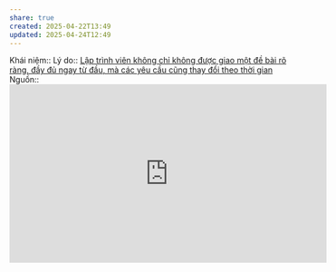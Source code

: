 ```yaml
---
share: true
created: 2025-04-22T13:49
updated: 2025-04-24T12:49
---
```

Khái niệm:: 
Lý do:: [Lập trình viên không chỉ không được giao một đề bài rõ ràng, đầy đủ ngay từ đầu, mà các yêu cầu cũng thay đổi theo thời gian](../L%E1%BA%ADp%20tr%C3%ACnh%20vi%C3%AAn%20kh%C3%B4ng%20ch%E1%BB%89%20kh%C3%B4ng%20%C4%91%C6%B0%E1%BB%A3c%20giao%20m%E1%BB%99t%20%C4%91%E1%BB%81%20b%C3%A0i%20r%C3%B5%20r%C3%A0ng,%20%C4%91%E1%BA%A7y%20%C4%91%E1%BB%A7%20ngay%20t%E1%BB%AB%20%C4%91%E1%BA%A7u,%20m%C3%A0%20c%C3%A1c%20y%C3%AAu%20c%E1%BA%A7u%20c%C5%A9ng%20thay%20%C4%91%E1%BB%95i%20theo%20th%E1%BB%9Di%20gian.md)
Nguồn:: <iframe width="560" height="315" src="https://www.youtube.com/embed/2Ki12Pi3hnc?si=afueMt0Bdo15SBau&t=609" title="YouTube video player" frameborder="0" allow="accelerometer; autoplay; clipboard-write; encrypted-media; gyroscope; picture-in-picture; web-share" referrerpolicy="strict-origin-when-cross-origin" allowfullscreen></iframe>